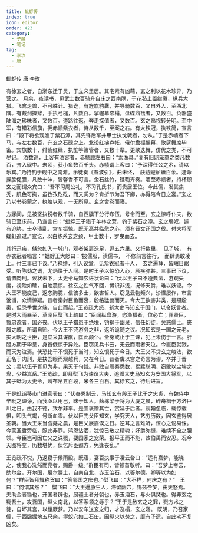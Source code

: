 ```yaml
---
title: 蚍蜉传
index: true
icon: editor
order: 423
category:
  - 子藏
  - 笔记
tag:
  - 李玫
  - 唐
---
```


蚍蜉传 唐 李玫

有徐玄之者，自浙东迁于吴，于立义里居。其宅素有凶藉，玄之利以花木珍异，乃营之。
月余，夜读书，见武士数百骑升自床之西南隅，于花毡上置缯缴，纵兵大猎。飞禽走兽，不可胜计。猎讫，有旌旗豹纛，并导骑数百，又自外入，至西北隅。有戴剑操斧，手执弓槌，凡数百。挈幄幕帘榻，盘碟鼎镬者，又数百。负器盛陆海之珍味者，又数百。道路往返，奔走探值者，又数百。玄之熟视转分明。至中军，有错彩信旗，拥赤帻紫衣者，侍从数千，至案之右。有大铁冠，执铁简，宣言曰：“殿下将欲观渔于紫石潭，其先锋后军并甲士执戈戟者，勿从。”于是赤帻者下马，与左右数百，升玄之石砚之上。北设红拂卢帐，俄尔盘榻幄幕，歌筵舞席毕备。宾旅数十，绯紫红绿，执笙竽箫管者，又数十辈。更歌迭舞，俳优之类，不可尽记。
酒数巡，上客有酒容者，赤帻顾左右曰：“索渔具。”复有旧网笼罩之类凡数百，齐入砚中。未顷，获小鱼数百千头。赤帻谓上客曰：“予深得任公之术，请以乐宾。”乃持钓于砚中之南滩。乐徒奏《春波引》，曲未终，　获鲂鲤鲈鳜百余。遽命操脍促膳，凡数十味，皆馨香不可言。金石丝竹，铿鞫齐奏。酒至赤帻者，持杯顾玄之而谓众宾曰：“吾不习周公礼，不习孔氏书，而贵居王位。今此儒，发鬓焦秃，肌色可掬，虽孜孜矻矻，而又奚为？肯折节为吾下卿，亦得陪今日之宴。”玄之乃以书卷蒙之，执烛以观，一无所见。玄之舍卷而寝。

方寐间，见被坚执锐者数千骑，自西牖下分行布伍，号令而至。玄之惊呼仆夫，数骑已至床前，乃宣言曰：“蚍蜉王子猎于羊林之茸，钓于紫石之潭。玄之牖奴，遽有迫胁，士卒溃乱，宫车振惊。既无高共临危之心，须有晋文还国之伐。付大将军蛖虰追过。”宣讫，以白练系玄之颈，甲士数十，罗曳而去。

其行迅疾，倏忽如入一城门，观者架肩迭足，逗五六里。又行数里，　见子城，　有赤衣冠者唱言：“蚍蜉王大怒曰：‘披儒服，读儒书，　不修前言往行，　而肆勇敢凌上。付三事已下议。”乃释缚，引入议堂。见紫衣冠者十人，　玄之遍拜，皆瞋目踞受。听陈劾之词，尤炳焕于人间。是时王子以惊恐入心，厥疾弥甚。三事已下议，请置肉刑。议状未下，太史令马知玄进状论曰：“伏以王子曰不遵典法，游观失度，视险如砥，自贻震惊。徐玄之性气不回，博识非浅，况修天爵，难以妖诬。今大王不能度己，返恣胸臆，信彼多士，欲害哲人。窃见云物频兴，沴怪屡作，市言讹谶，众情惊疑。昔者秦射巨鱼而衰，殷格猛兽而灭。今大王欲害非类，是蹑殷秦，但恐季世之端，自此而起。”王览疏大怒，斩太史马知玄于国门，以令妖言者。是时大雨暴至，草泽臣螱飞上疏曰：“臣闻纵盘游，恣渔猎者，位必亡；罪贤臣，戮忠谠者，国必丧。伏以王子猎患于绝境，钓祸于幽泉，信任幻徒，荧惑儒士。丧履之戚，所谓自贻。今大王不究游务之非，返听诡随之议。况知玄是一国之元老，实大朝之世臣，是宜采其谋猷，匡此颠仆。全身或止于三谏，犯上未伤于一言。肝胆方期于毕呈，身首俄惊于异处。臣窃见兵书云，无云而雨者天泣。今直臣就戮，而天为泣焉。伏恐比干不恨死于当时，知玄恨死于今日。大王又不贷玄之峻法，欲正名于肉刑，是抉吾眼而观越兵，又在今日。昔者虞以宫之奇言为谬，卒并于晋公；吴以伍子胥见为非，果灭于句践。非敢自周秦悉数，累黩聪明，窃敢以尘埃之卑，少益嵩岳。”王览疏，即拜螱飞为谏议大夫，追赠太史马知玄为安国大将军，以其子蚳为太史令，赙布帛五百段，米各三百石。其徐玄之，待后进旨。

于是蚳诣移市门进官表曰：“伏奉恩制云，马知玄有殷王子比干之忠贞，有魏侍中辛毗之谏诤，而我亟以用己，昧于知人。爇栋梁于将为大厦之晨，碎舟楫于方济巨川之日。由我不德，致尔非辜。是宜褒赠其亡，赏延于后者。宸翰忽临，载惊载惧，叩头气竭，号断血零。伏以臣先父臣知玄，学究天人，艺穷历数，因玄鉴得居圣朝。当大王采当刍荛之晨，是臣父展嘉谟之日。逆耳之言难听，惊心之说易诛。今蒙圣哲旁临，照此非罪。鸿恩沾洒，犹惊已散之精魂；好爵弥缝，难续不全之腰领。今臣岂可因亡父之诛戮，要国家之宠荣。报平王而不能，效伯禹而安忍。况今天图将变，历数堪忧，伏乞斥臣遐方，免逢丧乱。”

王览疏不悦，乃返寝于候雨殿。既寤，宴百执事于凌云台曰：“适有嘉梦，能晓之，使我心洗然而亮者，赐爵一级。”群臣有司，皆顿首敬听。曰：“吾梦上帝云，助尔金，开尔国，展尔疆土，自南自北，赤玉洎石，以答尔德。卿等以为如何？“群臣皆拜舞称贺曰：“答邻国之庆也。”螱飞曰：“大不祥，何庆之有？”　王曰：“何谓其然？”　螱飞曰：“大王逼胁生人，滞留幽穴，锡兹咎梦，由天怒焉。夫助金者锄也，开国者辟也，展疆土者分裂也，赤玉洎石，与火俱焚也。得非玄之锄吾土，攻吾国，纵火南北，以答系领之辱乎？”王于是赦玄之之罪，戮方术之徒，自坏其宫，以禳厥梦。乃以安车送玄之归，才及榻，玄之寤。
既明，乃召家僮，于西牖掘地五尺余，得蚁穴如三石缶。因纵火以焚之，靡有孑遗，自此宅不复凶矣。
